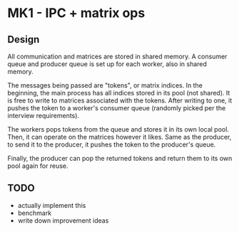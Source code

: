 # MK1 - IPC + matrix ops

## Design

All communication and matrices are stored in shared memory. A consumer queue and producer queue is set up for each worker, also in shared memory. 

The messages being passed are "tokens", or matrix indices. In the beginning, the main process has all indices stored in its pool (not shared). It is free to write to matrices associated with the tokens. After writing to one, it pushes the token to a worker's consumer queue (randomly picked per the interview requirements). 

The workers pops tokens from the queue and stores it in its own local pool. Then, it can operate on the matrices however it likes. Same as the producer, to send it to the producer, it pushes the token to the producer's queue. 

Finally, the producer can pop the returned tokens and return them to its own pool again for reuse. 

## TODO

 * actually implement this
 * benchmark
 * write down improvement ideas
 
